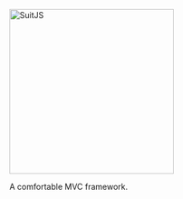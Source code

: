[<img src="http://www.suitjs.com/public/images/logo-suitjs.svg?v=2" width="290" alt="SuitJS">](https://www.suitjs.com/)

A comfortable MVC framework.

